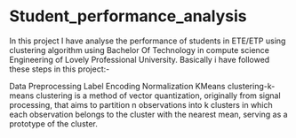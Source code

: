 # Student_performance_analysis
In this project I have analyse the performance of students in ETE/ETP using clustering algorithm using Bachelor Of Technology in compute science Engineering of Lovely Professional University. Basically i have followed these steps in this project:-

Data Preprocessing
Label Encoding
Normalization
KMeans clustering-k-means clustering is a method of vector quantization, originally from signal processing, that aims to partition n observations into k clusters in which each observation belongs to the cluster with the nearest mean, serving as a prototype of the cluster. 
